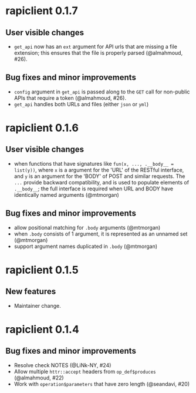 # rapiclient 0.1.7

## User visible changes

* `get_api` now has an `ext` argument for API urls that are missing a file
extension; this ensures that the file is properly parsed (@almahmoud, #26).

## Bug fixes and minor improvements

* `config` argument in `get_api` is passed along to the `GET` call for
non-public APIs that require a token (@almahmoud, #26).
* `get_api` handles both URLs and files (either `json` or `yml`)

# rapiclient 0.1.6

## User visible changes

* when functions that have signatures like `fun(x, ..., .__body__ = list(y))`,
where `x` is a argument for the 'URL' of the RESTful interface, and `y` is an
argument for the 'BODY' of POST and similar requests. The `...` provide backward
compatibility, and is used to populate elements of `.__body__`; the full
interface is required when URL and BODY have identically named arguments
(@mtmorgan)

## Bug fixes and minor improvements

* allow positional matching for `.body` arguments (@mtmorgan)
* when `.body` consists of 1 argument, it is represented as an unnamed set
(@mtmorgan)
* support argument names duplicated in `.body` (@mtmorgan)

# rapiclient 0.1.5

## New features

* Maintainer change.

# rapiclient 0.1.4

## Bug fixes and minor improvements

* Resolve check NOTES (@LiNk-NY, #24)
* Allow multiple `httr::accept` headers from `op_def$produces` (@almahmoud, #22)
* Work with `operation$parameters` that have zero length (@seandavi, #20)

